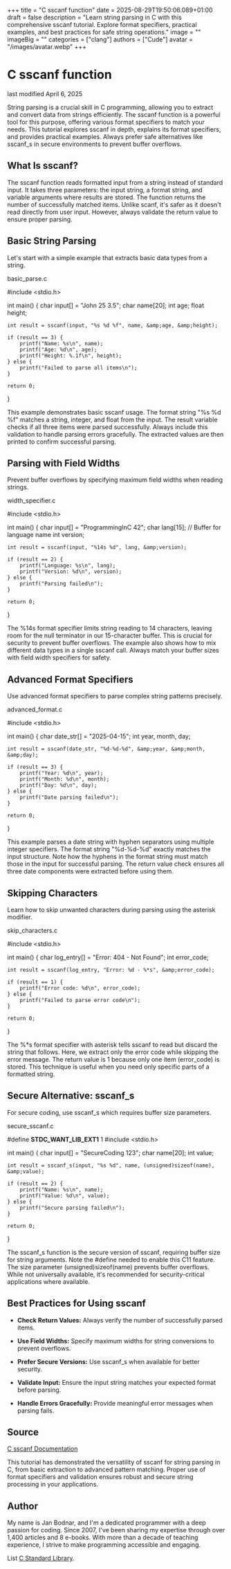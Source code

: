 +++
title = "C sscanf function"
date = 2025-08-29T19:50:06.089+01:00
draft = false
description = "Learn string parsing in C with this comprehensive sscanf tutorial. Explore format specifiers, practical examples, and best practices for safe string operations."
image = ""
imageBig = ""
categories = ["clang"]
authors = ["Cude"]
avatar = "/images/avatar.webp"
+++

# C sscanf function

last modified April 6, 2025

String parsing is a crucial skill in C programming, allowing you to extract and
convert data from strings efficiently. The sscanf function is a
powerful tool for this purpose, offering various format specifiers to match your
needs. This tutorial explores sscanf in depth, explains its format
specifiers, and provides practical examples. Always prefer safe alternatives like
sscanf_s in secure environments to prevent buffer overflows.

## What Is sscanf?

The sscanf function reads formatted input from a string instead of
standard input. It takes three parameters: the input string, a format string,
and variable arguments where results are stored. The function returns the number
of successfully matched items. Unlike scanf, it's safer as it
doesn't read directly from user input. However, always validate the return value
to ensure proper parsing.

## Basic String Parsing

Let's start with a simple example that extracts basic data types from a string.

basic_parse.c
  

#include &lt;stdio.h&gt;

int main() {
    char input[] = "John 25 3.5";
    char name[20];
    int age;
    float height;

    int result = sscanf(input, "%s %d %f", name, &amp;age, &amp;height);

    if (result == 3) {
        printf("Name: %s\n", name);
        printf("Age: %d\n", age);
        printf("Height: %.1f\n", height);
    } else {
        printf("Failed to parse all items\n");
    }

    return 0;
}

This example demonstrates basic sscanf usage. The format string
"%s %d %f" matches a string, integer, and float from the input.
The result variable checks if all three items were parsed
successfully. Always include this validation to handle parsing errors
gracefully. The extracted values are then printed to confirm successful parsing.

## Parsing with Field Widths

Prevent buffer overflows by specifying maximum field widths when reading strings.

width_specifier.c
  

#include &lt;stdio.h&gt;

int main() {
    char input[] = "ProgrammingInC 42";
    char lang[15];  // Buffer for language name
    int version;

    int result = sscanf(input, "%14s %d", lang, &amp;version);

    if (result == 2) {
        printf("Language: %s\n", lang);
        printf("Version: %d\n", version);
    } else {
        printf("Parsing failed\n");
    }

    return 0;
}

The %14s format specifier limits string reading to 14 characters,
leaving room for the null terminator in our 15-character buffer. This is crucial
for security to prevent buffer overflows. The example also shows how to mix
different data types in a single sscanf call. Always match your
buffer sizes with field width specifiers for safety.

## Advanced Format Specifiers

Use advanced format specifiers to parse complex string patterns precisely.

advanced_format.c
  

#include &lt;stdio.h&gt;

int main() {
    char date_str[] = "2025-04-15";
    int year, month, day;

    int result = sscanf(date_str, "%d-%d-%d", &amp;year, &amp;month, &amp;day);

    if (result == 3) {
        printf("Year: %d\n", year);
        printf("Month: %d\n", month);
        printf("Day: %d\n", day);
    } else {
        printf("Date parsing failed\n");
    }

    return 0;
}

This example parses a date string with hyphen separators using multiple integer
specifiers. The format string "%d-%d-%d" exactly matches the input
structure. Note how the hyphens in the format string must match those in the
input for successful parsing. The return value check ensures all three date
components were extracted before using them.

## Skipping Characters

Learn how to skip unwanted characters during parsing using the asterisk modifier.

skip_characters.c
  

#include &lt;stdio.h&gt;

int main() {
    char log_entry[] = "Error: 404 - Not Found";
    int error_code;

    int result = sscanf(log_entry, "Error: %d - %*s", &amp;error_code);

    if (result == 1) {
        printf("Error code: %d\n", error_code);
    } else {
        printf("Failed to parse error code\n");
    }

    return 0;
}

The %*s format specifier with asterisk tells sscanf to
read but discard the string that follows. Here, we extract only the error code
while skipping the error message. The return value is 1 because only one item
(error_code) is stored. This technique is useful when you need only specific
parts of a formatted string.

## Secure Alternative: sscanf_s

For secure coding, use sscanf_s which requires buffer size parameters.

secure_sscanf.c
  

#define __STDC_WANT_LIB_EXT1__ 1
#include &lt;stdio.h&gt;

int main() {
    char input[] = "SecureCoding 123";
    char name[20];
    int value;

    int result = sscanf_s(input, "%s %d", name, (unsigned)sizeof(name), &amp;value);

    if (result == 2) {
        printf("Name: %s\n", name);
        printf("Value: %d\n", value);
    } else {
        printf("Secure parsing failed\n");
    }

    return 0;
}

The sscanf_s function is the secure version of sscanf,
requiring buffer size for string arguments. Note the #define needed
to enable this C11 feature. The size parameter (unsigned)sizeof(name)
prevents buffer overflows. While not universally available, it's recommended for
security-critical applications where available.

## Best Practices for Using sscanf

- **Check Return Values:** Always verify the number of successfully parsed items.

- **Use Field Widths:** Specify maximum widths for string conversions to prevent overflows.

- **Prefer Secure Versions:** Use sscanf_s when available for better security.

- **Validate Input:** Ensure the input string matches your expected format before parsing.

- **Handle Errors Gracefully:** Provide meaningful error messages when parsing fails.

## Source

[C sscanf Documentation](https://en.cppreference.com/w/c/io/fscanf)

This tutorial has demonstrated the versatility of sscanf for string
parsing in C, from basic extraction to advanced pattern matching. Proper use of
format specifiers and validation ensures robust and secure string processing in
your applications.

## Author

My name is Jan Bodnar, and I'm a dedicated programmer with a deep passion for
coding. Since 2007, I've been sharing my expertise through over 1,400 articles
and 8 e-books. With more than a decade of teaching experience, I strive to make
programming accessible and engaging.

List [C Standard Library](/all/#clang-std).